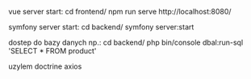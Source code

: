 vue server start:
cd frontend/
npm run serve
http://localhost:8080/

symfony server start:
cd backend/
symfony server:start

dostep do bazy danych np.:
cd backend/
php bin/console dbal:run-sql 'SELECT * FROM product'

uzylem doctrine 
axios